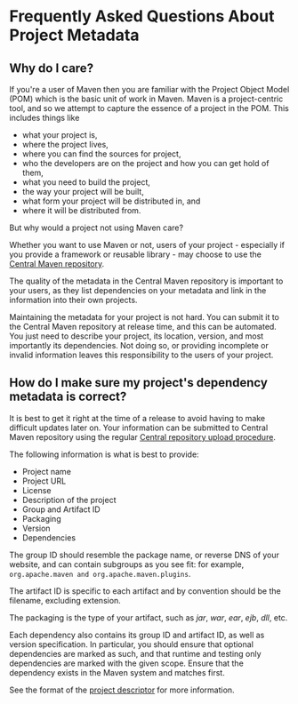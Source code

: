 <!--
Licensed to the Apache Software Foundation (ASF) under one
or more contributor license agreements.  See the NOTICE file
distributed with this work for additional information
regarding copyright ownership.  The ASF licenses this file
to you under the Apache License, Version 2.0 (the
"License"); you may not use this file except in compliance
with the License.  You may obtain a copy of the License at

    http://www.apache.org/licenses/LICENSE-2.0

Unless required by applicable law or agreed to in writing,
software distributed under the License is distributed on an
"AS IS" BASIS, WITHOUT WARRANTIES OR CONDITIONS OF ANY
KIND, either express or implied.  See the License for the
specific language governing permissions and limitations
under the License.
-->

# Frequently Asked Questions About Project Metadata

<!--MACRO{toc|fromDepth=2}-->

## Why do I care?

If you're a user of Maven then you are familiar with the Project Object Model (POM) which is the basic unit of
work in Maven.
Maven is a project-centric tool, and so we attempt to capture the essence of a project in the POM.
This includes things like

- what your project is,
- where the project lives,
- where you can find the sources for project,
- who the developers are on the project and how you can get hold of them,
- what you need to build the project,
- the way your project will be built,
- what form your project will be distributed in, and
- where it will be distributed from.

But why would a project not using Maven care?

Whether you want to use Maven or not, users of your project - especially if you provide a framework or
reusable library - may choose to use the [Central Maven repository](/repository/).

The quality of the metadata in the Central Maven repository is important to your users, as they list dependencies on
your metadata and link in the information into their own projects.

Maintaining the metadata for your project is not hard.
You can submit it to the Central Maven repository at release time, and this can be automated.
You just need to describe your project, its location, version, and most importantly its dependencies.
Not doing so, or providing incomplete or invalid information leaves this responsibility to the users of your project.

## How do I make sure my project's dependency metadata is correct?

It is best to get it right at the time of a release to avoid having to make difficult updates later on.
Your information can be submitted to Central Maven repository using the
regular [Central repository upload procedure](/guides/mini/guide-central-repository-upload.html).

The following information is what is best to provide:

- Project name
- Project URL
- License
- Description of the project
- Group and Artifact ID
- Packaging
- Version
- Dependencies

The group ID should resemble the package name, or reverse DNS of your website, and can contain subgroups as
you see fit: for example, `org.apache.maven and org.apache.maven.plugins`.

The artifact ID is specific to each artifact and by convention should be the filename, excluding
extension.

The packaging is the type of your artifact, such as *jar*, *war*, *ear*, *ejb*, *dll*, etc.

Each dependency also contains its group ID and artifact ID, as well as version specification.
In particular, you should ensure that optional dependencies are marked as such, and that runtime and testing
only dependencies are marked with the given scope. Ensure that the dependency exists in the Maven system and matches
first.

See the format of the [project descriptor](/maven-model/maven.html) for more information.